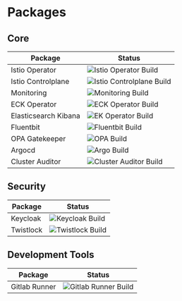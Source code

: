 # Packages

## Core

| Package | Status |
| ----    | ---  |
| Istio Operator |  ![Istio Operator Build](https://repo1.dso.mil/platform-one/big-bang/apps/core/istio-operator/badges/main/pipeline.svg) |
| Istio Controlplane | ![Istio Controlplane Build](https://repo1.dso.mil/platform-one/big-bang/apps/core/istio-controlplane/badges/main/pipeline.svg) | 
| Monitoring | ![Monitoring Build](https://repo1.dso.mil/platform-one/big-bang/apps/core/monitoring/badges/main/pipeline.svg) |
| ECK Operator | ![ECK Operator Build](https://repo1.dso.mil/platform-one/big-bang/apps/core/eck-operator/badges/main/pipeline.svg) | 
| Elasticsearch Kibana |![EK Operator Build](https://repo1.dso.mil/platform-one/big-bang/apps/core/elasticsearch-kibana/badges/main/pipeline.svg)  |
| Fluentbit | ![Fluentbit Build](https://repo1.dso.mil/platform-one/big-bang/apps/core/fluentbit/badges/main/pipeline.svg)  |
| OPA Gatekeeper | ![OPA Build](https://repo1.dso.mil/platform-one/big-bang/apps/core/policy/badges/main/pipeline.svg) |
| Argocd |![Argo Build](https://repo1.dso.mil/platform-one/big-bang/apps/core/argocd/badges/main/pipeline.svg)  |
| Cluster Auditor | ![Cluster Auditor Build](https://repo1.dso.mil/platform-one/big-bang/apps/core/cluster-auditor/badges/main/pipeline.svg)  |


## Security
| Package | Status |
| ----    | ---  |
| Keycloak |  ![Keycloak Build](https://repo1.dso.mil/platform-one/big-bang/apps/security-tools/keycloak/badges/main/pipeline.svg) |
| Twistlock |  ![Twistlock Build](https://repo1.dso.mil/platform-one/big-bang/apps/security-tools/twistlock/badges/main/pipeline.svg) |

## Development Tools

| Package | Status |
| ----    | ---  |
| Gitlab Runner |  ![Gitlab Runner Build](https://repo1.dso.mil/platform-one/big-bang/apps/developer-tools/gitlab-runner/badges/main/pipeline.svg) |

